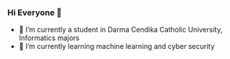 ### Hi Everyone 👋

- 🔭 I’m currently a student in Darma Cendika Catholic University, Informatics majors
- 🌱 I’m currently learning machine learning and cyber security
